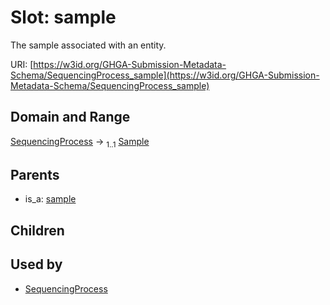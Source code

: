 
# Slot: sample


The sample associated with an entity.

URI: [https://w3id.org/GHGA-Submission-Metadata-Schema/SequencingProcess_sample](https://w3id.org/GHGA-Submission-Metadata-Schema/SequencingProcess_sample)


## Domain and Range

[SequencingProcess](SequencingProcess.md) &#8594;  <sub>1..1</sub> [Sample](Sample.md)

## Parents

 *  is_a: [sample](sample.md)

## Children


## Used by

 * [SequencingProcess](SequencingProcess.md)
